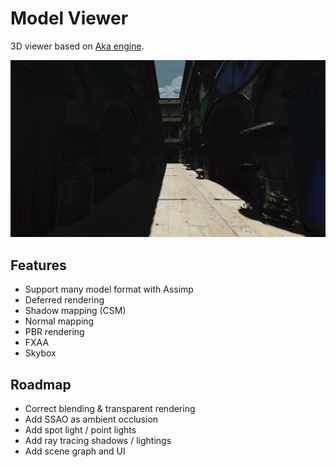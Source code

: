 # Model Viewer

3D viewer based on [Aka engine](https://github.com/antaalt/Aka).

![Image](asset/screens/sponza.png)

## Features
- Support many model format with Assimp
- Deferred rendering
- Shadow mapping (CSM)
- Normal mapping
- PBR rendering
- FXAA
- Skybox

## Roadmap
- Correct blending & transparent rendering
- Add SSAO as ambient occlusion
- Add spot light / point lights
- Add ray tracing shadows / lightings
- Add scene graph and UI
